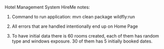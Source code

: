 Hotel Management System HireMe notes:

1. Command to run application:
    mvn clean package wildfly:run

2. All errors that are handled intentionally end up on Home Page

3. To have initial data there is 60 rooms created, each of them has random type and windows exposure. 30 of them has 5 initially booked dates.
